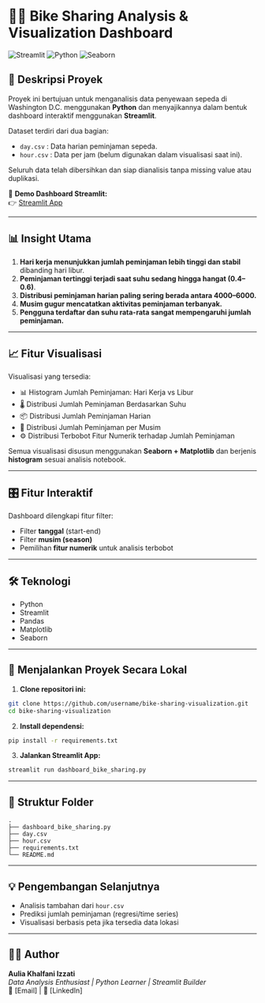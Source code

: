 # 🚴‍♂️ Bike Sharing Analysis & Visualization Dashboard

![Streamlit](https://img.shields.io/badge/Powered%20by-Streamlit-blue?logo=streamlit)
![Python](https://img.shields.io/badge/Made%20with-Python-green?logo=python)
![Seaborn](https://img.shields.io/badge/Visualization-Seaborn-%234488c4)

## 📌 Deskripsi Proyek

Proyek ini bertujuan untuk menganalisis data penyewaan sepeda di Washington D.C. menggunakan **Python** dan menyajikannya dalam bentuk dashboard interaktif menggunakan **Streamlit**.

Dataset terdiri dari dua bagian:
- `day.csv` : Data harian peminjaman sepeda.
- `hour.csv` : Data per jam (belum digunakan dalam visualisasi saat ini).

Seluruh data telah dibersihkan dan siap dianalisis tanpa missing value atau duplikasi.

🔗 **Demo Dashboard Streamlit:**  
👉 [Streamlit App](https://analysis-data-dengan-python-9wrscwbe3gkrrdbfby67om.streamlit.app/)

---

## 📊 Insight Utama

1. **Hari kerja menunjukkan jumlah peminjaman lebih tinggi dan stabil** dibanding hari libur.
2. **Peminjaman tertinggi terjadi saat suhu sedang hingga hangat (0.4–0.6)**.
3. **Distribusi peminjaman harian paling sering berada antara 4000–6000.**
4. **Musim gugur mencatatkan aktivitas peminjaman terbanyak.**
5. **Pengguna terdaftar dan suhu rata-rata sangat mempengaruhi jumlah peminjaman.**

---

## 📈 Fitur Visualisasi

Visualisasi yang tersedia:
- 📊 Histogram Jumlah Peminjaman: Hari Kerja vs Libur
- 🌡️ Distribusi Jumlah Peminjaman Berdasarkan Suhu
- 📦 Distribusi Jumlah Peminjaman Harian
- 🍂 Distribusi Jumlah Peminjaman per Musim
- ⚙️ Distribusi Terbobot Fitur Numerik terhadap Jumlah Peminjaman

Semua visualisasi disusun menggunakan **Seaborn + Matplotlib** dan berjenis **histogram** sesuai analisis notebook.

---

## 🎛️ Fitur Interaktif

Dashboard dilengkapi fitur filter:
- Filter **tanggal** (start-end)
- Filter **musim (season)**
- Pemilihan **fitur numerik** untuk analisis terbobot

---

## 🛠️ Teknologi

- Python
- Streamlit
- Pandas
- Matplotlib
- Seaborn

---

## 🚀 Menjalankan Proyek Secara Lokal

1. **Clone repositori ini:**
```bash
git clone https://github.com/username/bike-sharing-visualization.git
cd bike-sharing-visualization
```

2. **Install dependensi:**
```bash
pip install -r requirements.txt
```

3. **Jalankan Streamlit App:**
```bash
streamlit run dashboard_bike_sharing.py
```

---

## 📁 Struktur Folder

```
.
├── dashboard_bike_sharing.py
├── day.csv
├── hour.csv
├── requirements.txt
└── README.md
```

---

## 💡 Pengembangan Selanjutnya

- Analisis tambahan dari `hour.csv`
- Prediksi jumlah peminjaman (regresi/time series)
- Visualisasi berbasis peta jika tersedia data lokasi

---

## 👨‍💻 Author

**Aulia Khalfani Izzati**  
*Data Analysis Enthusiast | Python Learner | Streamlit Builder*  
📧 [Email] | 💼 [LinkedIn]
